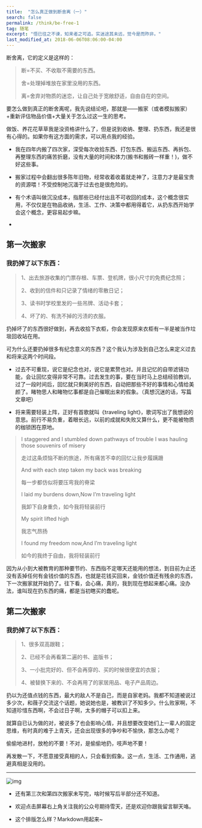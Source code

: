 ```yaml
---
title:  "怎么真正做到断舍离（一）"
search: false
permalink: /think/be-free-1
tag: 随笔
excerpt: "悟已往之不谏，知来者之可追。实迷途其未远，觉今是而昨非。"
last_modified_at: 2018-06-06T08:06:00-04:00
---
```




断舍离，它的定义是这样的：

> 断=不买、不收取不需要的东西。
>
> 舍=处理掉堆放在家里没用的东西。
>
> 离=舍弃对物质的迷恋，让自己处于宽敞舒适，自由自在的空间。

要怎么做到真正的断舍离呢，我先说结论吧，那就是——搬家（或者模拟搬家）+重新评估物品价值+大量关于怎么过这一生的思考。

做饭、养花花草草我是没资格讲什么了，但是说到收纳、整理、扔东西，我还是很有心得的。如果你有这方面的需求，可以用点我的经验。

- 我在四年内搬了四次家，深受每次收拾东西、打包东西、搬运东西、再拆包、再整理东西的痛苦折磨，没有大量的时间和体力(搬书和搬砖一样重！)，做不好这些事。

- 搬家过程中会翻出很多陈年旧物，经常收着收着就走神了，注意力才是最宝贵的资源喂！不受控制地沉湎于过去也是很危险的。

- 有个术语叫做沉没成本，指那些已经付出且不可收回的成本，这个概念很实用，不仅仅是在物品收纳，生活、工作、决策中都用得着它，从扔东西开始学会这个概念，更容易起步嘛。

- 

## 第一次搬家

### 我扔掉了以下东西：

> 1、出去旅游收集的门票存根、车票、登机牌，很小尺寸的免费纪念照；
>
> 2、收到的信件和只记录了情绪的零散日记；
>
> 3、读书时学校里发的一些吊牌、活动卡套；
>
> 4、坏了的、有洗不掉的污渍的衣服。

扔掉坏了的东西很好做到，再去收拾下衣柜，你会发现原来衣柜有一半是被当作垃圾回收站在用。

可为什么还要扔掉很多有纪念意义的东西？这个我认为涉及到自己怎么来定义过去和将来这两个时间段。

- 过去不可重现，说它是纪念也对，说它是累赘也对。并且记忆的自带滤镜功能，会让回忆变得非常不可靠。过去发生的事，要在当时马上总结经验教训，过了一段时间后，回忆就只剩美好的东西，自动把那些不好的事情和心情给美颜了。睹物思人和睹物忆事都是自己催眠出来的假象。（真想沉迷的话，写篇文章吧）

- 将来需要轻装上阵，正好有首歌就叫《traveling light》，歌词写出了我想说的意思。前行不易负重，着眼长远，以前的成就和失败又算什么，更不能被物质的枷锁困在原地。

> I staggered and I stumbled down pathways of trouble I was hauling those souvenirs of misery
>
> 走过这条烦恼不断的旅途，所有痛苦不幸的回忆让我步履蹒跚
>
> And with each step taken my back was breaking
>
> 每一步都仿似将要压弯我的脊梁
>
> I laid my burdens down,Now I’m traveling light
>
> 我卸下自身重负，如今我将轻装前行
>
> My spirit lifted high
>
> 我志气昂扬
>
> I found my freedom now,And I’m traveling light
>
> 如今的我终于自由，我将轻装前行

因为从小到大被教育的那种要节约、东西指不定哪天还能用的想法，到目前为止还没有丢掉任何有金钱价值的东西，也就是花钱买回来，金钱价值还有残余的东西，下一次搬家就开始扔了。往下看，会心痛，真的，我到现在想起来都心痛。没办法，谁叫现在扔东西的痛，都是当初瞎买的蠢呢。

## 第二次搬家

### 我扔掉了以下东西：

> 1、很多双高跟鞋；
>
> 2、已经不会再看第二遍的书、盗版书；
>
> 3、一小批完好的、但不会再穿的、买的时候很便宜的衣服；
>
> 4、被替换下来的、不会再用了的家居用品、电子产品周边。

扔以为还值点钱的东西，最大的敌人不是自己，而是自家老妈。我都不知道被说过多少次，和薇子交流这个话题，她说她也是，被教训了不知多少。什么败家啊，不知道珍惜东西啊，不会过日子啊，太多的帽子可以扣上来。

就算自已认为做的对，被说多了也会影响心情，并且想要改变她们上一辈人的固定思维，有时真的难于上青天，还会出现很多的争吵和不愉快，那怎么办呢？

偷偷地进村，放枪的不要！不对，是偷偷地扔，吱声地不要！

再发散一下，不愿意接受真相的人，只会看到假象。这一点，生活、工作通用，逃避真相是没用的。

------

![img](https://mmbiz.qpic.cn/mmbiz_jpg/fgOI29GemlkxW9I2jKYYtE1MPIMeqKctNFA0o4tb38k5kUGpxDdy89enrOE8Qkrmh8pJuA7Nh1QicmUMsWL3f6w/640?wx_fmt=jpeg)

- 还有第三次和第四次搬家未写完，啥时候写后半部分还不知道。

- 欢迎点击屏幕右上角关注我的公众号期待雪天，还是欢迎你跟我留言聊天咯。
- 这个排版怎么样？Markdown用起来~